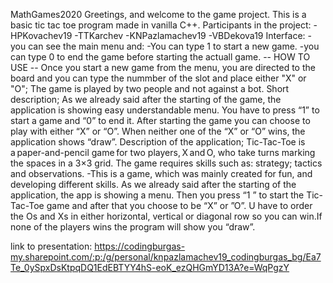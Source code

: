 MathGames2020
Greetings, and welcome to the game project.
This is a basic tic tac toe program made in vanilla C++.
Participants in the project:
-HPKovachev19
-TTKarchev
-KNPazlamachev19
-VBDekova19
Interface:
-you can see the main menu and:
    -You can type 1 to start a new game.
    -you can type 0 to end the game before starting the actuall game.
-- HOW TO USE --
Once you start a new game from the menu, you are directed to the board
and you can type the nummber of the slot and place either "X" or "O";
The game is played by two people and not against a bot.
Short description;
As we already said after the starting of the game, the application is showing easy understandable menu. 
You have to press “1” to start a game and “0” to end it. After starting the game you can choose to play with either “X” or “O”. 
When neither one of the “X” or “O” wins, the application shows “draw”. 
Description of the application;
Tic-Tac-Toe is a paper-and-pencil game for two players, X and O, who take turns marking the spaces in a 3×3 grid.
The game requires skills such as: strategy; tactics and observations. 
-This is a game, which was mainly created for fun, and developing different skills. As we already said after the starting of the application, the app is showing a menu. 
 Then you press “1 ” to start the Tic-Tac-Toe game and after that you choose to be “X” or ”O”. U have to order the Os and Xs in either horizontal, vertical or diagonal row so 
 you can win.If none of the players wins the program will show you “draw”. 

link to presentation: https://codingburgas-my.sharepoint.com/:p:/g/personal/knpazlamachev19_codingburgas_bg/Ea7Te_0ySpxDsKtpqDQ1EdEBTYY4hS-eoK_ezQHGmYD13A?e=WqPgzY